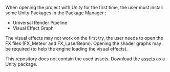 When opening the project with Unity for the first time,
the user must install some Unity Packages in the Package Manager :
- Universal Render Pipeline
- Visual Effect Graph

The visual effects may not work on the first try, the user needs to
open the FX files (FX_Meteor and FX_LaserBeam).
Opening the shader graphs may be required (to help the engine loading the visual effects).

This repository does not contain the used assets.
Download the [assets](https://drive.google.com/file/d/1WlObSN48yGssSV_gyZZJRkkMvKeK7pGJ/view?usp=share_link) as a Unity package.